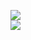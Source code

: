 [![](https://img.shields.io/badge/Made%20With-Github%20Spray-lightgrey.svg?style=for-the-badge&logo=github)](https://github.com/Annihil/github-spray#19739)  
[![](https://i.imgur.com/2DrTn0Z.gif)](https://github.com/Annihil/github-spray)